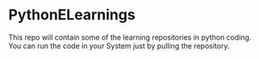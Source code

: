 # PythonELearnings
This repo will contain some of the learning repositories in python coding. You can run the code in your  System just by pulling the repository.
